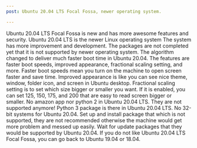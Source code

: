 ```yaml
---
post: Ubuntu 20.04 LTS Focal Fossa, newer operating system.

---
```



Ubuntu 20.04 LTS Focal Fossa is new and has more awesome features and security. Ubuntu 20.04 LTS is the newer Linux operating system The system has more improvement and development. The packages are not completed yet that it is not supported by newer operating system. The algorithm changed to deliver much faster boot time in Ubuntu 20.04. The features are faster boot speeds, improved appearance, fractional scaling setting, and more. Faster boot speeds mean you turn on the machine to open screen faster and save time. Improved appearance is like you can see nice theme, window, folder icon, and screen in Ubuntu desktop. Fractional scaling setting is to set which size bigger or smaller you want. If it is enabled, you can set 125, 150, 175, and 200 that are easy to read screen bigger or smaller. No amazon app nor python 2 in Ubuntu 20.04 LTS. They are not supported anymore! Python 3 package is there in Ubuntu 20.04 LTS. No 32-bit systems for Ubuntu 20.04. Set up and install package that which is not supported, they are not recommended otherwise the machine would get more problem and messed up easily. Wait for update packages that they would be supported by Ubuntu 20.04. If you do not like Ubuntu 20.04 LTS Focal Fossa, you can go back to Ubuntu 19.04 or 18.04. 
